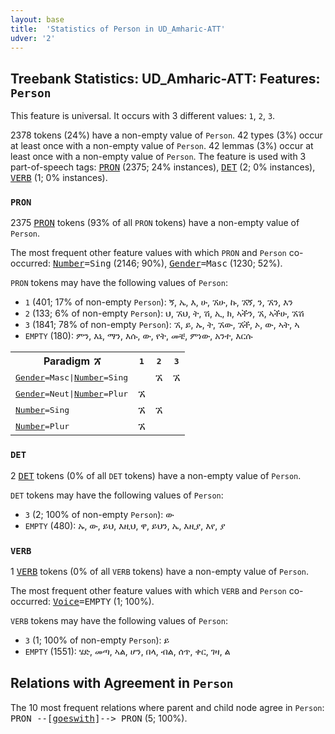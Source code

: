 ```yaml
---
layout: base
title:  'Statistics of Person in UD_Amharic-ATT'
udver: '2'
---
```


## Treebank Statistics: UD_Amharic-ATT: Features: `Person`

This feature is universal.
It occurs with 3 different values: `1`, `2`, `3`.

2378 tokens (24%) have a non-empty value of `Person`.
42 types (3%) occur at least once with a non-empty value of `Person`.
42 lemmas (3%) occur at least once with a non-empty value of `Person`.
The feature is used with 3 part-of-speech tags: <tt><a href="am_att-pos-PRON.html">PRON</a></tt> (2375; 24% instances), <tt><a href="am_att-pos-DET.html">DET</a></tt> (2; 0% instances), <tt><a href="am_att-pos-VERB.html">VERB</a></tt> (1; 0% instances).

### `PRON`

2375 <tt><a href="am_att-pos-PRON.html">PRON</a></tt> tokens (93% of all `PRON` tokens) have a non-empty value of `Person`.

The most frequent other feature values with which `PRON` and `Person` co-occurred: <tt><a href="am_att-feat-Number.html">Number</a></tt><tt>=Sing</tt> (2146; 90%), <tt><a href="am_att-feat-Gender.html">Gender</a></tt><tt>=Masc</tt> (1230; 52%).

`PRON` tokens may have the following values of `Person`:

* `1` (401; 17% of non-empty `Person`): ኝ, ኤ, እ, ሁ, ኧሁ, ኩ, ኧኝ, ን, ኧን, እን
* `2` (133; 6% of non-empty `Person`): ህ, ኧህ, ት, ሽ, ኢ, ክ, ኣችን, ኧ, ኣችሁ, ኧሽ
* `3` (1841; 78% of non-empty `Person`): ኧ, ይ, ኡ, ት, ኧው, ኧች, ኦ, ው, ኣት, ኣ
* `EMPTY` (180): ምን, እኔ, ማን, እሱ, ው, የት, መቼ, ምነው, አንተ, እርሱ

<table>
  <tr><th>Paradigm <i>ኧ</i></th><th><tt>1</tt></th><th><tt>2</tt></th><th><tt>3</tt></th></tr>
  <tr><td><tt><tt><a href="am_att-feat-Gender.html">Gender</a></tt><tt>=Masc</tt>|<tt><a href="am_att-feat-Number.html">Number</a></tt><tt>=Sing</tt></tt></td><td></td><td>ኧ</td><td>ኧ</td></tr>
  <tr><td><tt><tt><a href="am_att-feat-Gender.html">Gender</a></tt><tt>=Neut</tt>|<tt><a href="am_att-feat-Number.html">Number</a></tt><tt>=Plur</tt></tt></td><td>ኧ</td><td></td><td></td></tr>
  <tr><td><tt><tt><a href="am_att-feat-Number.html">Number</a></tt><tt>=Sing</tt></tt></td><td>ኧ</td><td>ኧ</td><td></td></tr>
  <tr><td><tt><tt><a href="am_att-feat-Number.html">Number</a></tt><tt>=Plur</tt></tt></td><td>ኧ</td><td></td><td></td></tr>
</table>

### `DET`

2 <tt><a href="am_att-pos-DET.html">DET</a></tt> tokens (0% of all `DET` tokens) have a non-empty value of `Person`.

`DET` tokens may have the following values of `Person`:

* `3` (2; 100% of non-empty `Person`): ው
* `EMPTY` (480): ኡ, ው, ይህ, እዚህ, ዋ, ይህን, ኤ, እዚያ, እየ, ያ

### `VERB`

1 <tt><a href="am_att-pos-VERB.html">VERB</a></tt> tokens (0% of all `VERB` tokens) have a non-empty value of `Person`.

The most frequent other feature values with which `VERB` and `Person` co-occurred: <tt><a href="am_att-feat-Voice.html">Voice</a></tt><tt>=EMPTY</tt> (1; 100%).

`VERB` tokens may have the following values of `Person`:

* `3` (1; 100% of non-empty `Person`): ይ
* `EMPTY` (1551): ሄድ, መጣ, ኣል, ሆን, በላ, ብል, ሰጥ, ቀር, ገዛ, ል

## Relations with Agreement in `Person`

The 10 most frequent relations where parent and child node agree in `Person`:
<tt>PRON --[<tt><a href="am_att-dep-goeswith.html">goeswith</a></tt>]--> PRON</tt> (5; 100%).

